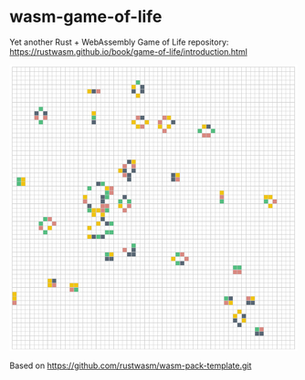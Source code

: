 # wasm-game-of-life

Yet another Rust + WebAssembly Game of Life repository: https://rustwasm.github.io/book/game-of-life/introduction.html

![screenshot](screenshot.png)

Based on https://github.com/rustwasm/wasm-pack-template.git

